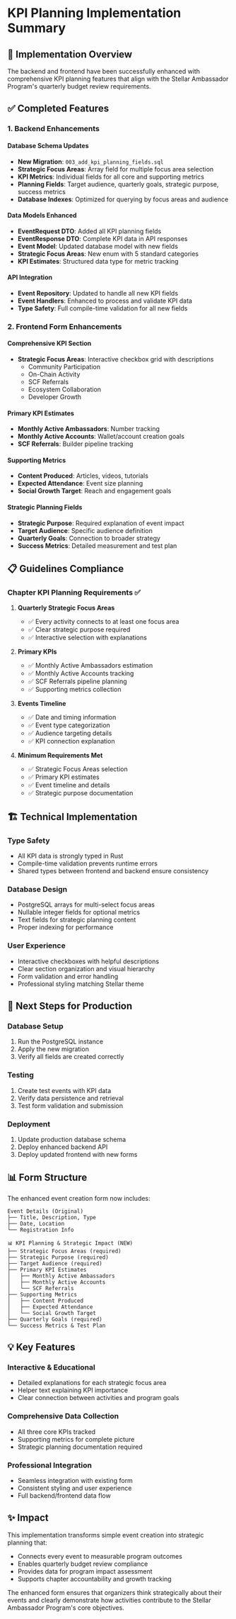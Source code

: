 # KPI Planning Implementation Summary

## 🎯 Implementation Overview

The backend and frontend have been successfully enhanced with comprehensive KPI planning features that align with the Stellar Ambassador Program's quarterly budget review requirements.

## ✅ Completed Features

### 1. Backend Enhancements

#### Database Schema Updates
- **New Migration**: `003_add_kpi_planning_fields.sql`
- **Strategic Focus Areas**: Array field for multiple focus area selection
- **KPI Metrics**: Individual fields for all core and supporting metrics
- **Planning Fields**: Target audience, quarterly goals, strategic purpose, success metrics
- **Database Indexes**: Optimized for querying by focus areas and audience

#### Data Models Enhanced
- **EventRequest DTO**: Added all KPI planning fields
- **EventResponse DTO**: Complete KPI data in API responses
- **Event Model**: Updated database model with new fields
- **Strategic Focus Areas**: New enum with 5 standard categories
- **KPI Estimates**: Structured data type for metric tracking

#### API Integration
- **Event Repository**: Updated to handle all new KPI fields
- **Event Handlers**: Enhanced to process and validate KPI data
- **Type Safety**: Full compile-time validation for all new fields

### 2. Frontend Form Enhancements

#### Comprehensive KPI Section
- **Strategic Focus Areas**: Interactive checkbox grid with descriptions
  - Community Participation
  - On-Chain Activity
  - SCF Referrals
  - Ecosystem Collaboration
  - Developer Growth

#### Primary KPI Estimates
- **Monthly Active Ambassadors**: Number tracking
- **Monthly Active Accounts**: Wallet/account creation goals
- **SCF Referrals**: Builder pipeline tracking

#### Supporting Metrics
- **Content Produced**: Articles, videos, tutorials
- **Expected Attendance**: Event size planning
- **Social Growth Target**: Reach and engagement goals

#### Strategic Planning Fields
- **Strategic Purpose**: Required explanation of event impact
- **Target Audience**: Specific audience definition
- **Quarterly Goals**: Connection to broader strategy
- **Success Metrics**: Detailed measurement and test plan

## 📋 Guidelines Compliance

### Chapter KPI Planning Requirements ✅

1. **Quarterly Strategic Focus Areas**
   - ✅ Every activity connects to at least one focus area
   - ✅ Clear strategic purpose required
   - ✅ Interactive selection with explanations

2. **Primary KPIs**
   - ✅ Monthly Active Ambassadors estimation
   - ✅ Monthly Active Accounts tracking
   - ✅ SCF Referrals pipeline planning
   - ✅ Supporting metrics collection

3. **Events Timeline**
   - ✅ Date and timing information
   - ✅ Event type categorization
   - ✅ Audience targeting details
   - ✅ KPI connection explanation

4. **Minimum Requirements Met**
   - ✅ Strategic Focus Areas selection
   - ✅ Primary KPI estimates
   - ✅ Event timeline and details
   - ✅ Strategic purpose documentation

## 🏗️ Technical Implementation

### Type Safety
- All KPI data is strongly typed in Rust
- Compile-time validation prevents runtime errors
- Shared types between frontend and backend ensure consistency

### Database Design
- PostgreSQL arrays for multi-select focus areas
- Nullable integer fields for optional metrics
- Text fields for strategic planning content
- Proper indexing for performance

### User Experience
- Interactive checkboxes with helpful descriptions
- Clear section organization and visual hierarchy
- Form validation and error handling
- Professional styling matching Stellar theme

## 🚀 Next Steps for Production

### Database Setup
1. Run the PostgreSQL instance
2. Apply the new migration
3. Verify all fields are created correctly

### Testing
1. Create test events with KPI data
2. Verify data persistence and retrieval
3. Test form validation and submission

### Deployment
1. Update production database schema
2. Deploy enhanced backend API
3. Deploy updated frontend with new forms

## 📊 Form Structure

The enhanced event creation form now includes:

```
Event Details (Original)
├── Title, Description, Type
├── Date, Location
└── Registration Info

📊 KPI Planning & Strategic Impact (NEW)
├── Strategic Focus Areas (required)
├── Strategic Purpose (required)
├── Target Audience (required)
├── Primary KPI Estimates
│   ├── Monthly Active Ambassadors
│   ├── Monthly Active Accounts
│   └── SCF Referrals
├── Supporting Metrics
│   ├── Content Produced
│   ├── Expected Attendance
│   └── Social Growth Target
├── Quarterly Goals (required)
└── Success Metrics & Test Plan
```

## 💡 Key Features

### Interactive & Educational
- Detailed explanations for each strategic focus area
- Helper text explaining KPI importance
- Clear connection between activities and program goals

### Comprehensive Data Collection
- All three core KPIs tracked
- Supporting metrics for complete picture
- Strategic planning documentation required

### Professional Integration
- Seamless integration with existing form
- Consistent styling and user experience
- Full backend/frontend data flow

## ✨ Impact

This implementation transforms simple event creation into strategic planning that:
- Connects every event to measurable program outcomes
- Enables quarterly budget review compliance
- Provides data for program impact assessment
- Supports chapter accountability and growth tracking

The enhanced form ensures that organizers think strategically about their events and clearly demonstrate how activities contribute to the Stellar Ambassador Program's core objectives.